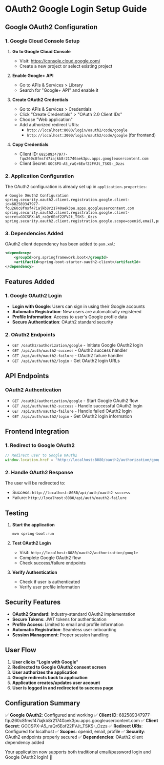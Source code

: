 # OAuth2 Google Login Setup Guide

## Google OAuth2 Configuration

### 1. Google Cloud Console Setup

1. **Go to Google Cloud Console**
   - Visit: https://console.cloud.google.com/
   - Create a new project or select existing project

2. **Enable Google+ API**
   - Go to APIs & Services > Library
   - Search for "Google+ API" and enable it

3. **Create OAuth2 Credentials**
   - Go to APIs & Services > Credentials
   - Click "Create Credentials" > "OAuth 2.0 Client IDs"
   - Choose "Web application"
   - Add authorized redirect URIs:
     - `http://localhost:8080/login/oauth2/code/google`
     - `http://localhost:3000/login/oauth2/code/google` (for frontend)

4. **Copy Credentials**
   - Client ID: `682589347977-fqu260c8fmsf47iajkb8r21740aek3pu.apps.googleusercontent.com`
   - Client Secret: `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`

### 2. Application Configuration

The OAuth2 configuration is already set up in `application.properties`:

```properties
# Google OAuth2 Configuration
spring.security.oauth2.client.registration.google.client-id=682589347977-fqu260c8fmsf47iajkb8r21740aek3pu.apps.googleusercontent.com
spring.security.oauth2.client.registration.google.client-secret=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
spring.security.oauth2.client.registration.google.scope=openid,email,profile
```

### 3. Dependencies Added

OAuth2 client dependency has been added to `pom.xml`:

```xml
<dependency>
    <groupId>org.springframework.boot</groupId>
    <artifactId>spring-boot-starter-oauth2-client</artifactId>
</dependency>
```

## Features Added

### 1. Google OAuth2 Login
- **Login with Google**: Users can sign in using their Google accounts
- **Automatic Registration**: New users are automatically registered
- **Profile Information**: Access to user's Google profile data
- **Secure Authentication**: OAuth2 standard security

### 2. OAuth2 Endpoints
- `GET /oauth2/authorization/google` - Initiate Google OAuth2 login
- `GET /api/auth/oauth2-success` - OAuth2 success handler
- `GET /api/auth/oauth2-failure` - OAuth2 failure handler
- `GET /api/auth/oauth2/login` - Get OAuth2 login URLs

## API Endpoints

### OAuth2 Authentication
- `GET /oauth2/authorization/google` - Start Google OAuth2 flow
- `GET /api/auth/oauth2-success` - Handle successful OAuth2 login
- `GET /api/auth/oauth2-failure` - Handle failed OAuth2 login
- `GET /api/auth/oauth2/login` - Get OAuth2 login information

## Frontend Integration

### 1. Redirect to Google OAuth2
```javascript
// Redirect user to Google OAuth2
window.location.href = 'http://localhost:8080/oauth2/authorization/google';
```

### 2. Handle OAuth2 Response
The user will be redirected to:
- Success: `http://localhost:8080/api/auth/oauth2-success`
- Failure: `http://localhost:8080/api/auth/oauth2-failure`

## Testing

1. **Start the application**
   ```bash
   mvn spring-boot:run
   ```

2. **Test OAuth2 Login**
   - Visit: `http://localhost:8080/oauth2/authorization/google`
   - Complete Google OAuth2 flow
   - Check success/failure endpoints

3. **Verify Authentication**
   - Check if user is authenticated
   - Verify user profile information

## Security Features

- **OAuth2 Standard**: Industry-standard OAuth2 implementation
- **Secure Tokens**: JWT tokens for authentication
- **Profile Access**: Limited to email and profile information
- **Automatic Registration**: Seamless user onboarding
- **Session Management**: Proper session handling

## User Flow

1. **User clicks "Login with Google"**
2. **Redirected to Google OAuth2 consent screen**
3. **User authorizes the application**
4. **Google redirects back to application**
5. **Application creates/updates user account**
6. **User is logged in and redirected to success page**

## Configuration Summary

✅ **Google OAuth2**: Configured and working
✅ **Client ID**: 682589347977-fqu260c8fmsf47iajkb8r21740aek3pu.apps.googleusercontent.com
✅ **Client Secret**: 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
✅ **Redirect URIs**: Configured for localhost
✅ **Scopes**: openid, email, profile
✅ **Security**: OAuth2 endpoints properly secured
✅ **Dependencies**: OAuth2 client dependency added

Your application now supports both traditional email/password login and Google OAuth2 login! 🎉 
